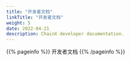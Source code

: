 ```yaml
---
title: "开发者文档"
linkTitle: "开发者文档"
weight: 5
date: 2022-04-21
description: ChainX developer documentation.
---
```


{{% pageinfo %}}
开发者文档
{{% /pageinfo %}}
